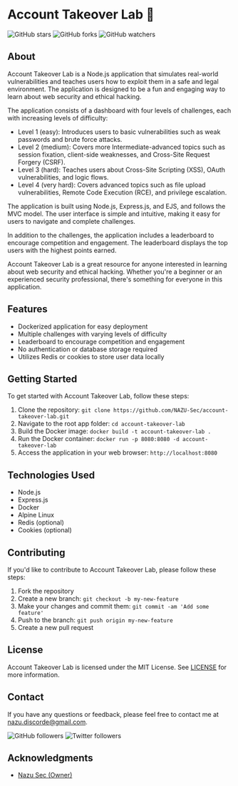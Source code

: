 # Account Takeover Lab 🚀

![GitHub stars](https://img.shields.io/github/stars/NAZU-Sec/account-takeover-lab?style=social)
![GitHub forks](https://img.shields.io/github/forks/NAZU-Sec/account-takeover-lab?style=social)
![GitHub watchers](https://img.shields.io/github/watchers/NAZU-Sec/account-takeover-lab?style=social)

## About

Account Takeover Lab is a Node.js application that simulates real-world vulnerabilities and teaches users how to exploit them in a safe and legal environment. The application is designed to be a fun and engaging way to learn about web security and ethical hacking.

The application consists of a dashboard with four levels of challenges, each with increasing levels of difficulty:

- Level 1 (easy): Introduces users to basic vulnerabilities such as weak passwords and brute force attacks.
- Level 2 (medium): Covers more Intermediate-advanced topics such as session fixation, client-side weaknesses, and Cross-Site Request Forgery (CSRF).
- Level 3 (hard): Teaches users about Cross-Site Scripting (XSS), OAuth vulnerabilities, and logic flows.
- Level 4 (very hard): Covers advanced topics such as file upload vulnerabilities, Remote Code Execution (RCE), and privilege escalation.

The application is built using Node.js, Express.js, and EJS, and follows the MVC model. The user interface is simple and intuitive, making it easy for users to navigate and complete challenges.

In addition to the challenges, the application includes a leaderboard to encourage competition and engagement. The leaderboard displays the top users with the highest points earned.

Account Takeover Lab is a great resource for anyone interested in learning about web security and ethical hacking. Whether you're a beginner or an experienced security professional, there's something for everyone in this application.

## Features

- Dockerized application for easy deployment
- Multiple challenges with varying levels of difficulty
- Leaderboard to encourage competition and engagement
- No authentication or database storage required
- Utilizes Redis or cookies to store user data locally

## Getting Started

To get started with Account Takeover Lab, follow these steps:

1. Clone the repository: `git clone https://github.com/NAZU-Sec/account-takeover-lab.git`
2. Navigate to the root app folder: `cd account-takeover-lab`
3. Build the Docker image: `docker build -t account-takeover-lab .`
4. Run the Docker container: `docker run -p 8080:8080 -d account-takeover-lab`
5. Access the application in your web browser: `http://localhost:8080`

## Technologies Used

- Node.js
- Express.js
- Docker
- Alpine Linux
- Redis (optional)
- Cookies (optional)

## Contributing

If you'd like to contribute to Account Takeover Lab, please follow these steps:

1. Fork the repository
2. Create a new branch: `git checkout -b my-new-feature`
3. Make your changes and commit them: `git commit -am 'Add some feature'`
4. Push to the branch: `git push origin my-new-feature`
5. Create a new pull request

## License

Account Takeover Lab is licensed under the MIT License. See [LICENSE](LICENSE) for more information.

## Contact

If you have any questions or feedback, please feel free to contact me at [nazu.discorde@gmail.com](mailto:nazu.discorde@gmail.com).

![GitHub followers](https://img.shields.io/github/followers/mrnazu_?style=social)
![Twitter followers](https://img.shields.io/twitter/follow/mrnazu_?style=social)

## Acknowledgments

- [Nazu Sec (Owner)](https://github.com/NAZU-Sec)

